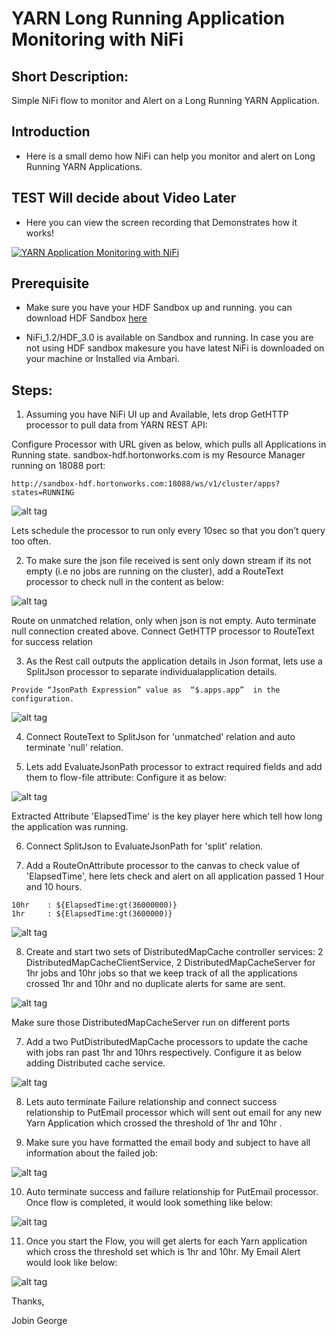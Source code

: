# YARN Long Running Application Monitoring with NiFi

## Short Description:

Simple NiFi flow to monitor and Alert on a Long Running YARN Application.


## Introduction
- Here is a small demo how NiFi can help you monitor and alert on Long Running YARN Applications.

## TEST Will decide about Video Later

- Here you can view the screen recording that Demonstrates how it works!

[![YARN Application Monitoring with NiFi](https://github.com/jobinthompu/YARN-Application-Monitoring-with-NiFi/blob/master/Resources/images/YARN-Application-Monitoring-with-NiFi.jpg)](https://youtu.be/Ez9NPIS0XS8 "YARN Application Monitoring with NiFi - Click to Watch!")


## Prerequisite

- Make sure you have your HDF Sandbox up and running. you can download HDF Sandbox [here](https://hortonworks.com/downloads/)

- NiFi_1.2/HDF_3.0 is available on Sandbox and running. In case you are not using HDF sandbox makesure you have latest NiFi is downloaded on your machine or Installed via Ambari.

## Steps:

1) Assuming you have NiFi UI up and Available, lets drop GetHTTP processor to pull data from YARN REST API:

Configure Processor with URL given as below, which pulls all Applications in Running state. sandbox-hdf.hortonworks.com is my Resource Manager running on 18088 port:

```
http://sandbox-hdf.hortonworks.com:18088/ws/v1/cluster/apps?states=RUNNING
```

![alt tag](https://github.com/jobinthompu/YARN-Long-Running-Application-Monitoring-with-NiFi/blob/master/Resources/images/1.Query_ResourceManager.jpg)

Lets schedule the processor to run only every 10sec so that you don’t query too often.

2) To make sure the json file received is sent only down stream if its not empty (i.e no jobs are running on the cluster), add a RouteText processor to check null in the content as below:

![alt tag](https://github.com/jobinthompu/YARN-Long-Running-Application-Monitoring-with-NiFi/blob/master/Resources/images/2.Check_For_Empty_Json.jpg)

Route on unmatched relation, only when json is not empty. Auto terminate null connection created above. Connect GetHTTP processor to RouteText for success relation

3) As the Rest call outputs the application details in Json format, lets use a SplitJson processor to separate individualapplication details.
 
```
Provide “JsonPath Expression” value as  “$.apps.app”  in the configuration.
```

![alt tag](https://github.com/jobinthompu/YARN-Long-Running-Application-Monitoring-with-NiFi/blob/master/Resources/images/3.Separate_Jobs.jpg)
 
4) Connect RouteText to SplitJson for 'unmatched' relation and auto terminate 'null' relation.

5) Lets add EvaluateJsonPath processor to extract required fields and add them to flow-file attribute: Configure it as below:

![alt tag](https://github.com/jobinthompu/YARN-Long-Running-Application-Monitoring-with-NiFi/blob/master/Resources/images/4.Extract_Job_Info.jpg)

 Extracted Attribute 'ElapsedTime' is the key player here which tell how long the application was running.

6) Connect SplitJson to EvaluateJsonPath for 'split' relation.

7) Add a RouteOnAttribute processor to the canvas to check value of 'ElapsedTime', here lets check and alert on all application passed 1 Hour and 10 hours. 

```
10hr 	: ${ElapsedTime:gt(36000000)}
1hr 	: ${ElapsedTime:gt(3600000)}
```
![alt tag](https://github.com/jobinthompu/YARN-Long-Running-Application-Monitoring-with-NiFi/blob/master/Resources/images/5.Check_Elapsedtime_1hr_10hr.jpg)

8) Create and start two sets of DistributedMapCache controller services: 2 DistributedMapCacheClientService, 2 DistributedMapCacheServer for 1hr jobs and 10hr jobs so that we keep track of all the applications crossed 1hr and 10hr and no duplicate alerts for same are sent.

![alt tag](https://github.com/jobinthompu/YARN-Long-Running-Application-Monitoring-with-NiFi/blob/master/Resources/images/6.DistributedMapCacheServers.jpg)

 Make sure those DistributedMapCacheServer run on different ports
 
7) Add a two PutDistributedMapCache processors to update the cache with jobs ran past 1hr and 10hrs respectively. Configure it as below adding Distributed cache service.

![alt tag](https://github.com/jobinthompu/YARN-Long-Running-Application-Monitoring-with-NiFi/blob/master/Resources/images/7.Save_hr_Alerted_Jobs.jpg)

8) Lets auto terminate Failure relationship and connect success relationship to PutEmail processor which will sent out email for any new Yarn Application which crossed the threshold of 1hr and 10hr .

9) Make sure you have formatted the email body and subject to have all information about the failed job:

![alt tag](https://github.com/jobinthompu/YARN-Long-Running-Application-Monitoring-with-NiFi/blob/master/Resources/images/8.Alert_hr_long_Job.jpg)

10) Auto terminate success and failure relationship for PutEmail processor. Once flow is completed, it would look something like below:

![alt tag](https://github.com/jobinthompu/YARN-Long-Running-Application-Monitoring-with-NiFi/blob/master/Resources/images/9.Completed_Flow.jpg)

11) Once you start the Flow, you will get alerts for each Yarn application which cross the threshold set which is 1hr and 10hr. My Email Alert would look like below:

![alt tag](https://github.com/jobinthompu/YARN-Long-Running-Application-Monitoring-with-NiFi/blob/master/Resources/images/10.Email.jpg)


Thanks,

Jobin George

